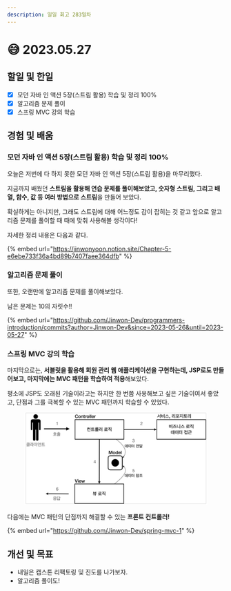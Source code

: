 ```yaml
---
description: 일일 회고 283일차
---
```


# 😅 2023.05.27

## 할일 및 한일&#x20;

* [x] 모던 자바 인 액션 5장(스트림 활용) 학습 및 정리 100%&#x20;
* [x] 알고리즘 문제 풀이&#x20;
* [x] 스프링 MVC 강의 학습&#x20;

## 경험 및 배움&#x20;

### 모던 자바 인 액션 5장(스트림 활용) 학습 및 정리 100%&#x20;

오늘은 저번에 다 하지 못한 모던 자바 인 액션 5장(스트림 활용)을 마무리했다.

지금까지 배웠던 **스트림을 활용해 연습 문제를 풀이해보았고, 숫자형 스트림, 그리고 배열, 함수, 값 등 여러 방법으로 스트림**을 만들어 보았다.

확실하게는 아니지만, 그래도 스트림에 대해 어느정도 감이 잡히는 것 같고 앞으로 알고리즘 문제를 풀이할 때 때에 맞춰 사용해볼 생각이다!

자세한 정리 내용은 다음과 같다.

{% embed url="https://jinwonyoon.notion.site/Chapter-5-e6ebe733f36a4bd89b7407faee364dfb" %}

### 알고리즘 문제 풀이&#x20;

또한, 오랜만에 알고리즘 문제를 풀이해보았다.

남은 문제는 10의 자릿수!!

{% embed url="https://github.com/Jinwon-Dev/programmers-introduction/commits?author=Jinwon-Dev&since=2023-05-26&until=2023-05-27" %}

### 스프링 MVC 강의 학습&#x20;

마지막으로는, **서블릿을 활용해 회원 관리 웹 애플리케이션을 구현하는데, JSP로도 만들어보고, 마지막에는 MVC 패턴을 학습하여 적용**해보았다.

평소에 JSP도 오래된 기술이라고는 하지만 한 번쯤 사용해보고 싶은 기술이여서 좋았고, 단점과 그를 극복할 수 있는 MVC 패턴까지 학습할 수 있었다.

<figure><img src="../.gitbook/assets/image (1) (1).png" alt=""><figcaption></figcaption></figure>

다음에는 MVC 패턴의 단점까지 해결할 수 있는 **프론트 컨트롤러!**

{% embed url="https://github.com/Jinwon-Dev/spring-mvc-1" %}

## 개선 및 목표&#x20;

* 내일은 캡스톤 리팩토링 및 진도를 나가보자.&#x20;
* 알고리즘 풀이도!&#x20;
